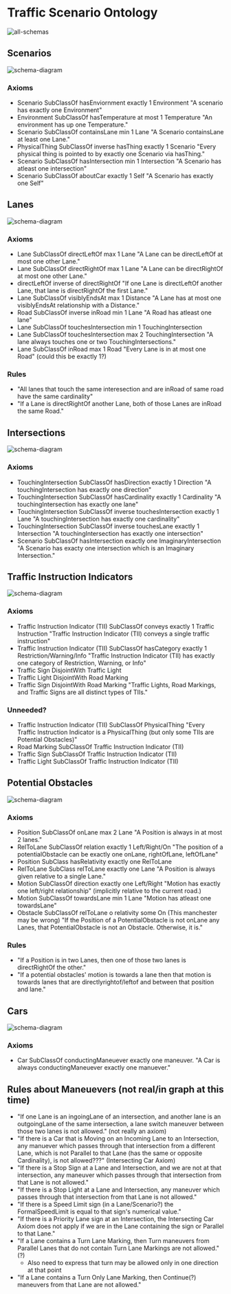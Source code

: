 # Traffic Scenario Ontology
![all-schemas](schema-diagrams/all-together.png)

## Scenarios
![schema-diagram](schema-diagrams/Scenario.png)

### Axioms
* Scenario SubClassOf hasEnviornment exactly 1 Environment
	"A scenario has exactly one Environment"
* Environment SubClassOf hasTemperature at most 1 Temperature
	"An environment has up one Temperature."
* Scenario SubClassOf containsLane min 1 Lane
	"A Scenario containsLane at least one Lane."
* PhysicalThing SubClassOf inverse hasThing exactly 1 Scenario
	"Every physical thing is pointed to by exactly one Scenario via hasThing."
* Scenario SubClassOf hasIntersection min 1 Intersection
	"A Scenario has atleast one intersection"
* Scenario SubClassOf aboutCar exactly 1 Self
	"A Scenario has exactly one Self"

## Lanes
![schema-diagram](schema-diagrams/Lane.png)

### Axioms
* Lane SubClassOf directLeftOf max 1 Lane
	"A Lane can be directLeftOf at most one other Lane."
* Lane SubClassOf directRightOf max 1 Lane 
	"A Lane can be directRightOf at most one other Lane."
* directLeftOf inverse of directRightOf
	"If one Lane is directLeftOf another Lane, that lane is directRightOf the first Lane."
* Lane SubClassOf visiblyEndsAt max 1 Distance 
	"A Lane has at most one visiblyEndsAt relationship with a Distance."
* Road SubClassOf inverse inRoad min 1 Lane 
	"A Road has atleast one lane"
* Lane SubClassOf touchesIntersection min 1 TouchingIntersection
* Lane SubClassOf touchesIntersection max 2 TouchingIntersection
	"A lane always touches one or two TouchingIntersections."
* Lane SubClassOf inRoad max 1 Road
	"Every Lane is in at most one Road"  (could this be exactly 1?)
	
### Rules
* "All lanes that touch the same interesection and are inRoad of same road have the same cardinality"
* "If a Lane is directRightOf another Lane, both of those Lanes are inRoad the same Road."

## Intersections
![schema-diagram](schema-diagrams/Intersection.png)

### Axioms
* TouchingIntersection SubClassOf hasDirection exactly 1 Direction
	"A touchingIntersection has exactly one direction"
* TouchingIntersection SubClassOf hasCardinality exactly 1 Cardinality
	"A touchingIntersection has exactly one lane"
* TouchingIntersection SubClassOf inverse touchesIntersection exactly 1 Lane
	"A touchingIntersection has exactly one cardinality"
* TouchingIntersection SubClassOf inverse touchesLane exactly 1 Intersection
	"A touchingIntersection has exactly one intersection"
* Scenario SubClassOf hasIntersection exactly one ImaginaryIntersection
	"A Scenario has exacty one intersection which is an Imaginary Intersection."
	
## Traffic Instruction Indicators
![schema-diagram](schema-diagrams/TrafficInstructionIndicator.png)

### Axioms
* Traffic Instruction Indicator (TII) SubClassOf conveys exactly 1 Traffic Instruction
	"Traffic Instruction Indicator (TII) conveys a single traffic instruction"
* Traffic Instruction Indicator (TII) SubClassOf hasCategory exactly 1 Restriction/Warning/Info
	"Traffic Instruction Indicator (TII) has exactly one category of Restriction, Warning, or Info"
* Traffic Sign DisjointWith Traffic Light
* Traffic Light DisjointWith Road Marking
* Traffic Sign DisjointWith Road Marking
	"Traffic Lights, Road Markings, and Traffic Signs are all distinct types of TIIs."

### Unneeded?
* Traffic Instruction Indicator (TII) SubClassOf PhysicalThing
	"Every Traffic Instruction Indicator is a PhysicalThing (but only some TIIs are Potential Obstacles)"
* Road Marking SubClassOf Traffic Instruction Indicator (TII)
* Traffic Sign SubClassOf Traffic Instruction Indicator (TII)
* Traffic Light SubClassOf Traffic Instruction Indicator (TII)

## Potential Obstacles
![schema-diagram](schema-diagrams/PotentialObstacle.png)


### Axioms
* Position SubClassOf onLane max 2 Lane 
	"A Position is always in at most 2 lanes."
* RelToLane SubClassOf relation exactly 1 Left/Right/On 
	"The position of a potentialObstacle can be exactly one onLane, rightOfLane, leftOfLane"
* Position SubClass hasRelativity exactly one RelToLane
* RelToLane SubClass relToLane exactly one Lane
	"A Position is always given relative to a single Lane."
* Motion SubClassOf direction exactly one Left/Right 
	"Motion has exactly one left/right relationship" (implicitly relative to the current road.)
* Motion SubClassOf towardsLane min 1 Lane
	"Motion has atleast one towardsLane"  
* Obstacle SubClassOf relToLane o relativity some On   (This manchester may be wrong)
	"If the Position of a PotentialObstacle is not onLane any Lanes, that PotentialObstacle is not an Obstacle. Otherwise, it is."

### Rules 
* "If a Position is in two Lanes, then one of those two lanes is directRightOf the other."
* "If a potential obstacles' motion is towards a lane then that motion is towards lanes that are directlyrightof/leftof and between that position and lane."

## Cars
![schema-diagram](schema-diagrams/Car.png)

### Axioms
* Car SubClassOf conductingManeuever exactly one maneuver.
	"A Car is always conductingManeuever exactly one manuever."


## Rules about Maneuevers (not real/in graph at this time)
* "If one Lane is an ingoingLane of an intersection, and another lane is an outgoingLane of the same intersection, a lane switch maneuver between those two lanes is not allowed." (not really an axiom)
* "If there is a Car that is Moving on an Incoming Lane to an Intersection, any manuever which passes through that intersection from a different Lane, which is not Parallel to that Lane (has the same or opposite Cardinality), is not allowed???" (Intersecting Car Axiom)
* "If there is a Stop Sign at a Lane and Intersection, and we are not at that intersection, any maneuver which passes through that intersection from that Lane is not allowed."
* "If there is a Stop Light at a Lane and Intersection, any maneuver which passes through that intersection from that Lane is not allowed."
* "If there is a Speed Limit sign (in a Lane/Scenario?) the FormalSpeedLimit is equal to that sign's numerical value."
* "If there is a Priority Lane sign at an Intersection, the Intersecting Car Axiom does not apply if we are in the Lane containing the sign or Parallel to that Lane."
* "If a Lane contains a Turn Lane Marking, then Turn maneuvers from Parallel Lanes that do not contain Turn Lane Markings are not allowed." (?)
  * Also need to express that turn may be allowed only in one direction at that point
* "If a Lane contains a Turn Only Lane Marking, then Continue(?) maneuvers from that Lane are not allowed."
